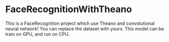 # FaceRecognitionWithTheano

This is a FaceRecognition project which use Theano and convolutional neural network!
You can replace the dataset with yours.
This model can be train on GPU, and run on CPU.